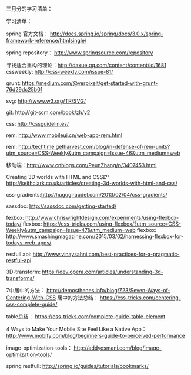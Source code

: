 三月分的学习清单：


学习清单： 

spring 官方文档： http://docs.spring.io/spring/docs/3.0.x/spring-framework-reference/htmlsingle/

spring repository： http://www.springsource.com/repository

寻找适合重构的理论：http://daxue.qq.com/content/content/id/1681
cssweekly: http://css-weekly.com/issue-81/

grunt: https://medium.com/@verpixelt/get-started-with-grunt-76d29dc25b01

svg:  http://www.w3.org/TR/SVG/

git: http://git-scm.com/book/zh/v2

css: http://cssguidelin.es/

rem: http://www.mobileui.cn/web-app-rem.html

rem: http://techtime.getharvest.com/blog/in-defense-of-rem-units?utm_source=CSS-Weekly&utm_campaign=Issue-46&utm_medium=web

移动端：http://www.cnblogs.com/PeunZhang/p/3407453.html

Creating 3D worlds with HTML and CSS£º http://keithclark.co.uk/articles/creating-3d-worlds-with-html-and-css/

css-gradients:http://hugogiraudel.com/2013/02/04/css-gradients/

sassdoc: http://sassdoc.com/getting-started/

fexbox: http://www.chriswrightdesign.com/experiments/using-flexbox-today/
flexbox: https://css-tricks.com/using-flexbox/?utm_source=CSS-Weekly&utm_campaign=Issue-47&utm_medium=web
flexbox: http://www.smashingmagazine.com/2015/03/02/harnessing-flexbox-for-todays-web-apps/

resfull api: http://www.vinaysahni.com/best-practices-for-a-pragmatic-restful-api

3D-transform: https://dev.opera.com/articles/understanding-3d-transforms/

7中居中的方法： http://demosthenes.info/blog/723/Seven-Ways-of-Centering-With-CSS
居中的方法总结： https://css-tricks.com/centering-css-complete-guide/

table总结： https://css-tricks.com/complete-guide-table-element

4 Ways to Make Your Mobile Site Feel Like a Native App： http://www.mobify.com/blog/beginners-guide-to-perceived-performance

image-optimization-tools： http://addyosmani.com/blog/image-optimization-tools/

spring restfull: http://spring.io/guides/tutorials/bookmarks/